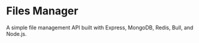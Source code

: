 # Files Manager


A simple file management API built with Express, MongoDB, Redis, Bull, and Node.js.


